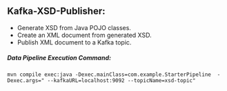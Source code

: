 ## Kafka-XSD-Publisher:

- Generate XSD from Java POJO classes.
- Create an XML document from generated XSD.
- Publish XML document to a Kafka topic.


##### Data Pipeline Execution Command:
```
mvn compile exec:java -Dexec.mainClass=com.example.StarterPipeline  -Dexec.args=" --kafkaURL=localhost:9092 --topicName=xsd-topic"
```


